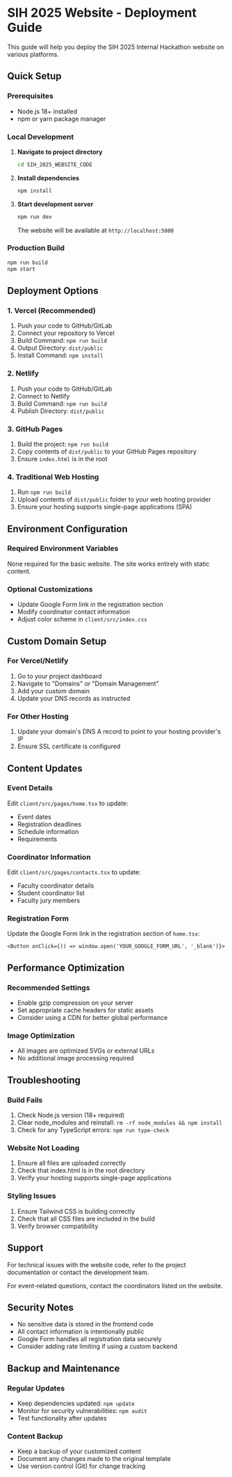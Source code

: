 # SIH 2025 Website - Deployment Guide

This guide will help you deploy the SIH 2025 Internal Hackathon website on various platforms.

## Quick Setup

### Prerequisites
- Node.js 18+ installed
- npm or yarn package manager

### Local Development
1. **Navigate to project directory**
   ```bash
   cd SIH_2025_WEBSITE_CODE
   ```

2. **Install dependencies**
   ```bash
   npm install
   ```

3. **Start development server**
   ```bash
   npm run dev
   ```
   
   The website will be available at `http://localhost:5000`

### Production Build
```bash
npm run build
npm start
```

## Deployment Options

### 1. Vercel (Recommended)
1. Push your code to GitHub/GitLab
2. Connect your repository to Vercel
3. Build Command: `npm run build`
4. Output Directory: `dist/public`
5. Install Command: `npm install`

### 2. Netlify
1. Push your code to GitHub/GitLab
2. Connect to Netlify
3. Build Command: `npm run build`
4. Publish Directory: `dist/public`

### 3. GitHub Pages
1. Build the project: `npm run build`
2. Copy contents of `dist/public` to your GitHub Pages repository
3. Ensure `index.html` is in the root

### 4. Traditional Web Hosting
1. Run `npm run build`
2. Upload contents of `dist/public` folder to your web hosting provider
3. Ensure your hosting supports single-page applications (SPA)

## Environment Configuration

### Required Environment Variables
None required for the basic website. The site works entirely with static content.

### Optional Customizations
- Update Google Form link in the registration section
- Modify coordinator contact information
- Adjust color scheme in `client/src/index.css`

## Custom Domain Setup

### For Vercel/Netlify
1. Go to your project dashboard
2. Navigate to "Domains" or "Domain Management"
3. Add your custom domain
4. Update your DNS records as instructed

### For Other Hosting
1. Update your domain's DNS A record to point to your hosting provider's IP
2. Ensure SSL certificate is configured

## Content Updates

### Event Details
Edit `client/src/pages/home.tsx` to update:
- Event dates
- Registration deadlines
- Schedule information
- Requirements

### Coordinator Information
Edit `client/src/pages/contacts.tsx` to update:
- Faculty coordinator details
- Student coordinator list
- Faculty jury members

### Registration Form
Update the Google Form link in the registration section of `home.tsx`:
```tsx
<Button onClick={() => window.open('YOUR_GOOGLE_FORM_URL', '_blank')}>
```

## Performance Optimization

### Recommended Settings
- Enable gzip compression on your server
- Set appropriate cache headers for static assets
- Consider using a CDN for better global performance

### Image Optimization
- All images are optimized SVGs or external URLs
- No additional image processing required

## Troubleshooting

### Build Fails
1. Check Node.js version (18+ required)
2. Clear node_modules and reinstall: `rm -rf node_modules && npm install`
3. Check for any TypeScript errors: `npm run type-check`

### Website Not Loading
1. Ensure all files are uploaded correctly
2. Check that index.html is in the root directory
3. Verify your hosting supports single-page applications

### Styling Issues
1. Ensure Tailwind CSS is building correctly
2. Check that all CSS files are included in the build
3. Verify browser compatibility

## Support

For technical issues with the website code, refer to the project documentation or contact the development team.

For event-related questions, contact the coordinators listed on the website.

## Security Notes

- No sensitive data is stored in the frontend code
- All contact information is intentionally public
- Google Form handles all registration data securely
- Consider adding rate limiting if using a custom backend

## Backup and Maintenance

### Regular Updates
- Keep dependencies updated: `npm update`
- Monitor for security vulnerabilities: `npm audit`
- Test functionality after updates

### Content Backup
- Keep a backup of your customized content
- Document any changes made to the original template
- Use version control (Git) for change tracking